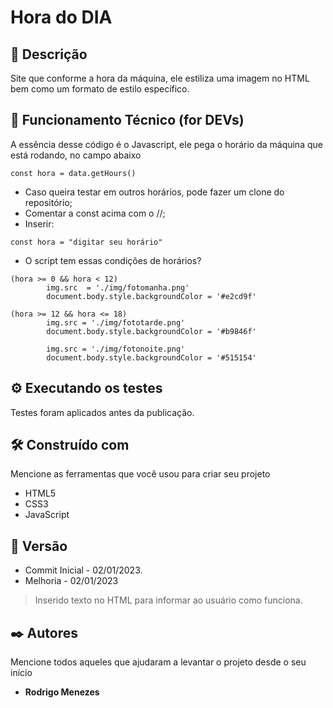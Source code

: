 # Hora do DIA

## 🚀 Descrição

Site que conforme a hora da máquina, ele estiliza uma imagem no HTML bem como um formato de estilo específico.

## 🔧 Funcionamento Técnico (for DEVs)

A essência desse código é o Javascript, ele pega o horário da máquina que está rodando, no campo abaixo

```
const hora = data.getHours()
```

* Caso queira testar em outros horários, pode fazer um clone do repositório;
* Comentar a const acima com o //;
* Inserir:
```
const hora = "digitar seu horário"
```
* O script tem essas condições de horários?
```
(hora >= 0 && hora < 12) 
        img.src  = './img/fotomanha.png'
        document.body.style.backgroundColor = '#e2cd9f'

(hora >= 12 && hora <= 18) 
        img.src = './img/fototarde.png'
        document.body.style.backgroundColor = '#b9846f'

        img.src = './img/fotonoite.png'
        document.body.style.backgroundColor = '#515154'
```

## ⚙️ Executando os testes

Testes foram aplicados antes da publicação.

## 🛠️ Construído com

Mencione as ferramentas que você usou para criar seu projeto

* HTML5
* CSS3
* JavaScript

## 📌 Versão

* Commit Inicial - 02/01/2023.
* Melhoria - 02/01/2023
> Inserido texto no HTML para informar ao usuário como funciona.

## ✒️ Autores

Mencione todos aqueles que ajudaram a levantar o projeto desde o seu início

* **Rodrigo Menezes** 
